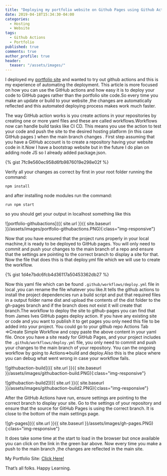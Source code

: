 ```yaml
---
title: "Deploying my portfolio website on Github Pages using Github Actions."
date: 2019-04-18T15:34:30-04:00
categories:
  - Hosting
  - Website
tags:
  - Github Actions
  - Portfolio 
published: true
comments: true
author_profile: true
header:
  teaser: "/assets/images/"
---
```


I deployed my [portfolio site][Click Here] and wanted to try out github actions and this is my experience of automating the deployment.
This article is more focused on how you can use the GitHub actions and how easy it is to deploy your code to GitHub pages rather than the portfolio site code.So every time you make an update or build to your website ,the changes are automatically reflected and this automated deploying process makes work much faster.

The way GitHub action works is you create actions in your repositories by creating one or more yaml files and these are called workflows.Workflows now can handle build tasks like CI CD. This means you use the action to test your code and push the site to the desired hosting platform (in this case GitHub pages ) when the main branch changes .
First step assuming that you have a GitHub account is to create a repository having your website code in it.Now I have a bootstrap website but in the future I do plan on adding node JS so I already added package.json.

{% gist 7fc9e560ec958d6fb9876019e298e02f %}

Verify all your changes as correct by first in your root folder running the command:
```
npm install 
```
and after installing node modules run the command:
```
run npm start
```
so you should get your output in localhost something like this

![portfolio-githubactions]({{ site.url }}{{ site.baseurl }}/assets/images/portfolio-githubactions.PNG){:class="img-responsive"}

Now that you have ensured that the project runs properly in your local machine,it is ready to be deployed to GitHub pages. You will only need to commit and push your changes to the main branch of a repo and ensure that the settings are pointing to the correct branch to display a site for that.
Now the file that does this is that deploy.yml file which we will use to create the workflow.

{% gist 1d4e7bdc6fcb4d36117a50453362db27 %}


Now this yaml file which can be found ```.github/workflows/deploy.yml``` file in local ,you can rename the file whatever you like.It tells the github actions to install the project dependencies run a build script and put that required files in a output folder name dist and upload the contents of the dist folder to the gh-pages branch and if the branch does not exist it will create that branch.The workflow to deploy the site to github-pages you can find that from James Ives GitHub pages deploy action.
If you have any existing site or code and you want to publish it to get pages you only need this file to be added into your project.
You could go to your github repo Actions Tab =>Create Simple Workflow and copy paste the above content in your yaml file.
Once you have a site ready for GitHub Pages, and your project includes the ```.github/workflows/deploy.yml``` file, you only need to commit and push your changes to the main branch of your repository. You can the ongoing workflow by going to Actions=>build and deploy.Also this is the place where you can debug what went wrong in case your workflow fails.

![githubaction-build]({{ site.url }}{{ site.baseurl }}/assets/images/githubaction-build.PNG){:class="img-responsive"}


![githubaction-build2]({{ site.url }}{{ site.baseurl }}/assets/images/githubaction-build2.PNG){:class="img-responsive"}

After the GitHub Actions have run, ensure settings are pointing to the correct branch to display your site.
Go to the settings of your repository and ensure that the source for GitHub Pages is using the correct branch. It is close to the bottom of the main settings page.

![gh-pages]({{ site.url }}{{ site.baseurl }}/assets/images/gh-pages.PNG){:class="img-responsive"}

It does take some time at the start to load in the browser but once available you can click on the link in the green bar above.
Now every time you make a push to the main branch ,the changes are reflected in the main site.

My Portfolio Site: [Click Here!][Click Here]

That’s all folks.
Happy Learning.


[Click Here]: https://shwetarkadam.github.io/portfolio/

